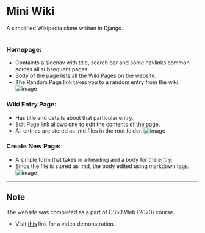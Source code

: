 # Mini Wiki

A simplified Wikipedia clone written in Django.
___
### Homepage:
- Containts a sidenav with title, search bar and some navlinks common across all subsequent pages.
- Body of the page lists all the Wiki Pages on the website.
- The Random Page link takes you to a random entry from the wiki.
![image](documents\1.jpg)

### Wiki Entry Page:
- Has title and details about that particular entry.
- Edit Page link allows one to edit the contents of the page.
- All entries are stored as .md files in the root folder.
![image](documents\2.jpg)

### Create New Page:
- A simple form that takes in a heading and a body for the entry.
- Since the file is stored as .md, the body edited using markdown tags.
![image](documents\3.jpg)

___
## Note
The website was completed as a part of CS50 Web (2020) course.
* Visit [this](https://www.youtube.com/watch?v=5t8qUgWBdsg&t=7s) link for a video demonstration.